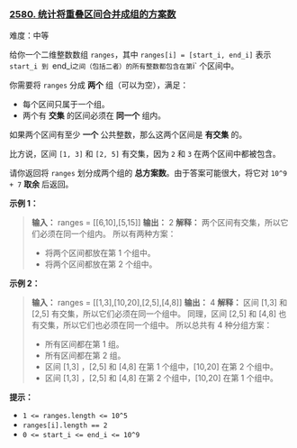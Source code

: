 ### [2580. 统计将重叠区间合并成组的方案数](https://leetcode.cn/problems/count-ways-to-group-overlapping-ranges/description/)

难度：中等

给你一个二维整数数组 `ranges`，其中 `ranges[i] = [start_i, end_i]` 表示 `start_i 到 `end_i` 之间（包括二者）的所有整数都包含在第 `i` 个区间中。

你需要将 `ranges` 分成 **两个** 组（可以为空），满足：

- 每个区间只属于一个组。
- 两个有 **交集** 的区间必须在 **同一个** 组内。

如果两个区间有至少 **一个** 公共整数，那么这两个区间是 **有交集** 的。

比方说，区间 `[1, 3]` 和 `[2, 5]` 有交集，因为 `2` 和 `3` 在两个区间中都被包含。

请你返回将 `ranges` 划分成两个组的 **总方案数**。由于答案可能很大，将它对 `10^9 + 7` **取余** 后返回。

**示例 1：**

> **输入：** ranges = \[\[6,10],[5,15]]
> **输出：** 2
> **解释：** 
> 两个区间有交集，所以它们必须在同一个组内。
> 所以有两种方案：
>  
> - 将两个区间都放在第 1 个组中。
> - 将两个区间都放在第 2 个组中。

**示例 2：**

> **输入：** ranges = \[\[1,3],[10,20],[2,5],[4,8]]
> **输出：** 4
> **解释：** 
> 区间 [1,3] 和 [2,5] 有交集，所以它们必须在同一个组中。
> 同理，区间 [2,5] 和 [4,8] 也有交集，所以它们也必须在同一个组中。
> 所以总共有 4 种分组方案：
>  
> - 所有区间都在第 1 组。
> - 所有区间都在第 2 组。
> - 区间 [1,3] ，[2,5] 和 [4,8] 在第 1 个组中，[10,20] 在第 2 个组中。
> - 区间 [1,3] ，[2,5] 和 [4,8] 在第 2 个组中，[10,20] 在第 1 个组中。

**提示：**

- `1 <= ranges.length <= 10^5`
- `ranges[i].length == 2`
- `0 <= start_i <= end_i <= 10^9`
